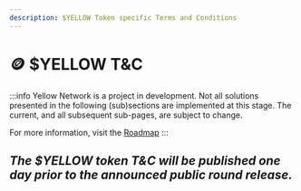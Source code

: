 ```yaml
---
description: $YELLOW Token specific Terms and Conditions
---
```


# 🪙 $YELLOW T&C

:::info
Yellow Network is a project in development. Not all solutions presented in the following (sub)sections are implemented at this stage. The current, and all subsequent sub-pages, are subject to change.

For more information, visit the [Roadmap](../../about/roadmap.md)
:::

## _**The $YELLOW token T\&C will be published one day prior to the announced public round release.**_
